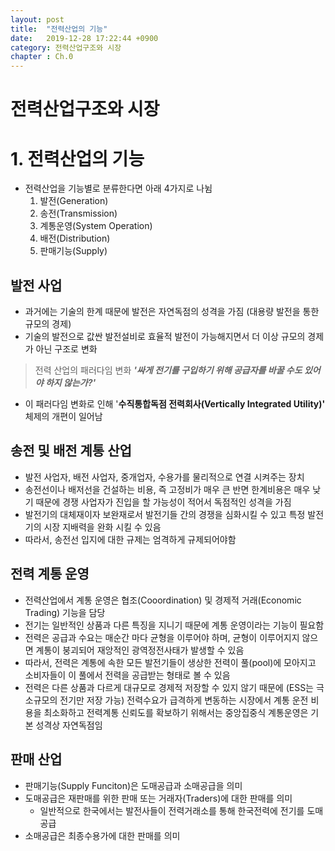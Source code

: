 ```yaml
---
layout: post
title:  "전력산업의 기능"
date:   2019-12-28 17:22:44 +0900
category: 전력산업구조와 시장
chapter : Ch.0
---
```


# 전력산업구조와 시장

# 1. 전력산업의 기능

- 전력산업을 기능별로 분류한다면 아래 4가지로 나뉨
    1. 발전(Generation)
    2. 송전(Transmission)
    3. 계통운영(System Operation)
    4. 배전(Distribution)
    5. 판매기능(Supply)

## 발전 사업

- 과거에는 기술의 한계 때문에 발전은 자연독점의 성격을 가짐 (대용량 발전을 통한 규모의 경제)
- 기술의 발전으로 값싼 발전설비로 효율적 발전이 가능해지면서 더 이상 규모의 경제가 아닌 구조로 변화

> 전력 산업의 패러다임 변화 ***'싸게 전기를 구입하기 위해 공급자를 바꿀 수도 있어야 하지 않는가?'***

- 이 패러다임 변화로 인해 '**수직통합독점 전력회사(Vertically Integrated Utility)'** 체제의 개편이 일어남

## 송전 및 배전 계통 산업

- 발전 사업자, 배전 사업자, 중개업자, 수용가를 물리적으로 연결 시켜주는 장치
- 송전선이나 배저선을 건설하는 비용, 즉 고정비가 매우 큰 반면 한계비용은 매우 낮기 때문에 경쟁 사업자가 진입을 할 가능성이 적어서 독점적인 성격을 가짐
- 발전기의 대체재이자 보완재로서 발전기들 간의 경쟁을 심화시킬 수 있고 특정 발전기의 시장 지배력을 완화 시킬 수 있음
- 따라서, 송전선 입지에 대한 규제는 엄격하게 규제되어야함

## 전력 계통 운영

- 전력산업에서 계통 운영은 협조(Cooordination) 및 경제적 거래(Economic Trading) 기능을 담당
- 전기는 일반적인 상품과 다른 특징을 지니기 때문에 계통 운영이라는 기능이 필요함
- 전력은 공급과 수요는 매순간 마다 균형을 이루어야 하며, 균형이 이루어지지 않으면 계통이 붕괴되어 재앙적인 광역정전사태가 발생할 수 있음
- 따라서, 전력은 계통에 속한 모든 발전기들이 생상한 전력이 풀(pool)에 모아지고 소비자들이 이 풀에서 전력을 공급받는 형태로 볼 수 있음
- 전력은 다른 상품과 다르게 대규모로 경제적 저장할 수 있지 않기 때문에 (ESS는 극소규모의 전기만 저장 가능) 전력수요가 급격하게 변동하는 시장에서 계통 운전 비용을 최소화하고 전력계통 신뢰도를 확보하기 위해서는 중앙집중식 계통운영은 기본 성격상 자연독점임

## 판매 산업

- 판매기능(Supply Funciton)은 도매공급과 소매공급을 의미
- 도매공급은 재판매를 위한 판매 또는 거래자(Traders)에 대한 판매를 의미
    - 일반적으로 한국에서는 발전사들이 전력거래소를 통해 한국전력에 전기를 도매공급
- 소매공급은 최종수용가에 대한 판매를 의미
